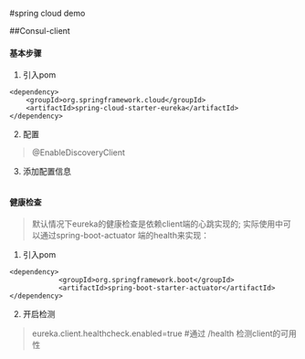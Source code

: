 
#spring cloud demo

##Consul-client

#### 基本步骤
1.  引入pom
````
<dependency>
	<groupId>org.springframework.cloud</groupId>
	<artifactId>spring-cloud-starter-eureka</artifactId>
</dependency>
````
2.  配置
> @EnableDiscoveryClient
3.  添加配置信息
````

````
#### 健康检查

> 默认情况下eureka的健康检查是依赖client端的心跳实现的;
> 实际使用中可以通过spring-boot-actuator 端的health来实现：
1.  引入pom
 ````
 <dependency>
             <groupId>org.springframework.boot</groupId>
             <artifactId>spring-boot-starter-actuator</artifactId>
 </dependency>
 ````
2.  开启检测
> eureka.client.healthcheck.enabled=true #通过 /health 检测client的可用性
